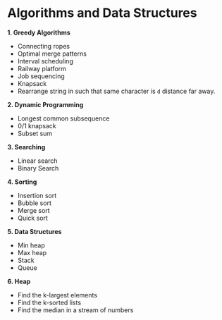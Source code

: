# Algorithms and Data Structures
**1. Greedy Algorithms**
   * Connecting ropes
   * Optimal merge patterns
   * Interval scheduling
   * Railway platform
   * Job sequencing
   * Knapsack
   * Rearrange string in such that same character is `d` distance far away.

**2. Dynamic Programming**
   * Longest common subsequence
   * 0/1 knapsack
   * Subset sum

**3. Searching**
   * Linear search
   * Binary Search

**4. Sorting**
   * Insertion sort
   * Bubble sort
   * Merge sort
   * Quick sort

**5. Data Structures**
   * Min heap
   * Max heap
   * Stack
   * Queue

**6. Heap**
   * Find the k-largest elements
   * Find the k-sorted lists
   * Find the median in a stream of numbers
